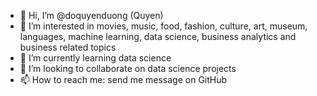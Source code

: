 - 👋 Hi, I’m @doquyenduong (Quyen)
- 👀 I’m interested in movies, music, food, fashion, culture, art, museum, languages, machine learning, data science, business analytics and business related topics
- 🌱 I’m currently learning data science
- 💞️ I’m looking to collaborate on data science projects 
- 📫 How to reach me: send me message on GitHub

<!---
doquyenduong/doquyenduong is a ✨ special ✨ repository because its `README.md` (this file) appears on your GitHub profile.
You can click the Preview link to take a look at your changes.
--->
